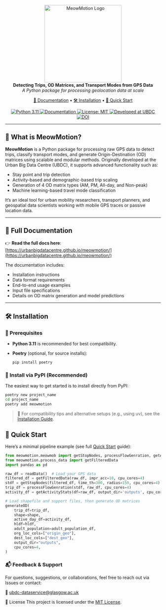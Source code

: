 <p align="center">
  <img src="https://drive.google.com/uc?export=view&id=1RPaTtY0j24DjBv70WTf2x1O6n_O4WJin" alt="MeowMotion Logo" width="250"/><br>
  <strong>Detecting Trips, OD Matrices, and Transport Modes from GPS Data</strong><br>
  <em>A Python package for processing geolocation data at scale</em><br>
</p>

<p align="center">
  <a href="https://urbanbigdatacentre.github.io/meowmotion/">📖 Documentation</a> •
  <a href="#installation">🛠 Installation</a> •
  <a href="#quick-start">🚀 Quick Start</a>
</p>

<p align="center">
  <a href="https://www.python.org/downloads/release/python-311/">
    <img src="https://img.shields.io/badge/Python-3.11-blue.svg" alt="Python 3.11">
  </a>
  <a href="https://urbanbigdatacentre.github.io/meowmotion/">
    <img src="https://img.shields.io/badge/Docs-Online-brightgreen.svg" alt="Documentation">
  </a>
  <a href="https://github.com/faraz-m-awan/meowmotion/blob/main/LICENSE">
    <img src="https://img.shields.io/badge/License-MIT-green.svg" alt="License: MIT">
  </a>
  <a href="https://www.ubdc.ac.uk/">
    <img src="https://img.shields.io/badge/Developed%20at-UBDC-blueviolet" alt="Developed at UBDC">
  </a>
  <a href="https://doi.org/10.5281/zenodo.15346203">
    <img src="https://img.shields.io/badge/DOI-10.5281%2Fzenodo.15346203-blue.svg" alt="DOI">
  </a>
  <!-- Optional: Build Status -->
  <!--
  <a href="https://github.com/faraz-m-awan/meowmotion/actions">
    <img src="https://github.com/faraz-m-awan/meowmotion/actions/workflows/main.yml/badge.svg" alt="Build Status">
  </a>
  -->
</p>


---

## 🐾 What is MeowMotion?

**MeowMotion** is a Python package for processing raw GPS data to detect trips, classify transport modes, and generate Origin-Destination (OD) matrices using scalable and modular methods. Originally developed at the Urban Big Data Centre (UBDC), it supports advanced functionality such as:

- Stay point and trip detection
- Activity-based and demographic-based trip scaling
- Generation of 4 OD matrix types (AM, PM, All-day, and Non-peak)
- Machine learning-based travel mode classification

It’s an ideal tool for urban mobility researchers, transport planners, and geospatial data scientists working with mobile GPS traces or passive location data.

---

## 📖 Full Documentation

👉 **Read the full docs here**: [https://urbanbigdatacentre.github.io/meowmotion/](https://urbanbigdatacentre.github.io/meowmotion/)

The documentation includes:

- Installation instructions
- Data format requirements
- End-to-end usage examples
- Input file specifications
- Details on OD matrix generation and model predictions

---

## 🛠 Installation

### 📌 Prerequisites

- **Python 3.11** is recommended for best compatibility.
- **Poetry** (optional, for source installs):

  ```bash
  pip install poetry
  ```
### 🎉 Install via PyPI (Recommended)
The easiest way to get started is to install directly from PyPI:

```bash
poetry new project_name
cd project_name
poetry add meowmotion
```
> 🔧 For compatibility tips and alternative setups (e.g., using uv), see the [Installation Guide](https://urbanbigdatacentre.github.io/meowmotion/getting-started/installation/).

## 🚀 Quick Start

Here’s a minimal pipeline example (see full [Quick Start](https://urbanbigdatacentre.github.io/meowmotion/getting-started/quick-start/) guide):

```python
from meowmotion.meowmob import getStopNodes, processFlowGenration, getActivityStats, generateOD
from meowmotion.process_data import getFilteredData
import pandas as pd

raw_df = readData()  # Load your GPS data
filtered_df = getFilteredData(raw_df, impr_acc=10, cpu_cores=4)
stdf = getStopNodes(filtered_df, time_th=300, radius=150, cpu_cores=4)
trip_df = processFlowGenration(stdf, raw_df, cpu_cores=4)
activity_df = getActivityStats(df=raw_df, output_dir='outputs', cpu_cores=4)

# Load shapefile and support files, then generate OD matrices
generateOD(
    trip_df=trip_df,
    shape=shape,
    active_day_df=activity_df,
    hldf=hldf,
    adult_population=adult_population_df,
    org_loc_cols=["origin_geo"],
    dest_loc_cols=["dest_geo"],
    output_dir="outputs",
    cpu_cores=4,
)

```
### 📬 Feedback & Support
For questions, suggestions, or collaborations, feel free to reach out via Issues or contact:

📧 ubdc-dataservice@glasgow.ac.uk

📄 License
This project is licensed under the [MIT License](https://choosealicense.com/licenses/mit/).
